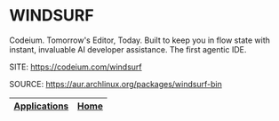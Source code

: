 # WINDSURF

 Codeium. Tomorrow's Editor, Today. Built to keep you in flow state with instant, invaluable AI developer assistance. The first agentic IDE.

 SITE: https://codeium.com/windsurf

 SOURCE: https://aur.archlinux.org/packages/windsurf-bin

 | [Applications](https://portable-linux-apps.github.io/apps.html) | [Home](https://portable-linux-apps.github.io)
 | --- | --- |
